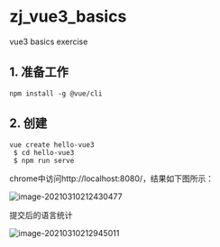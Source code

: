 
# zj_vue3_basics

vue3 basics exercise

## 1. 准备工作

```shell
npm install -g @vue/cli
```

## 2. 创建

```shell
vue create hello-vue3
 $ cd hello-vue3
 $ npm run serve
```

chrome中访问http://localhost:8080/，结果如下图所示：

![image-20210310212430477](C:\Users\17857\AppData\Roaming\Typora\typora-user-images\image-20210310212430477.png)

提交后的语言统计

![image-20210310212945011](C:\Users\17857\AppData\Roaming\Typora\typora-user-images\image-20210310212945011.png)
